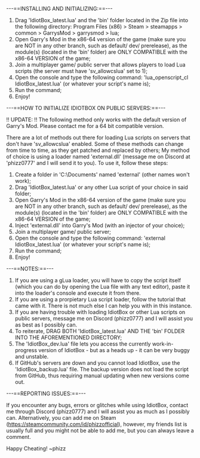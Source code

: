 ---==INSTALLING AND INITIALIZING:==---

1. Drag 'IdiotBox_latest.lua' and the 'bin' folder located in the Zip file into the following directory: Program Files (x86) > Steam > steamapps > common > GarrysMod > garrysmod > lua;
2. Open Garry's Mod in the x86-64 version of the game (make sure you are NOT in any other branch, such as default/ dev/ prerelease), as the module(s) (located in the 'bin' folder) are ONLY COMPATIBLE with the x86-64 VERSION of the game;
3. Join a multiplayer game/ public server that allows players to load Lua scripts (the server must have 'sv_allowcslua' set to 1);
4. Open the console and type the following command: 'lua_openscript_cl IdiotBox_latest.lua' (or whatever your script's name is);
5. Run the command;
6. Enjoy!

---==HOW TO INITIALIZE IDIOTBOX ON PUBLIC SERVERS:==---

!! UPDATE: !! The following method only works with the default version of Garry's Mod. Please contact me for a 64 bit compatible version.

There are a lot of methods out there for loading Lua scripts on servers that don't have 'sv_allowcslua' enabled. Some of these methods can change from time to time, as they get patched and replaced by others;
My method of choice is using a loader named 'external.dll' (message me on Discord at 'phizz0777' and I will send it to you). To use it, follow these steps:

1. Create a folder in 'C:\Documents' named 'external' (other names won't work); 
2. Drag 'IdiotBox_latest.lua' or any other Lua script of your choice in said folder;
3. Open Garry's Mod in the x86-64 version of the game (make sure you are NOT in any other branch, such as default/ dev/ prerelease), as the module(s) (located in the 'bin' folder) are ONLY COMPATIBLE with the x86-64 VERSION of the game;
4. Inject 'external.dll' into Garry's Mod (with an injector of your choice);
5. Join a multiplayer game/ public server;
6. Open the console and type the following command: 'external IdiotBox_latest.lua' (or whatever your script's name is);
7. Run the command;
8. Enjoy!

---==NOTES:==---

1. If you are using a gLua loader, you will have to copy the script itself (which you can do by opening the Lua file with any text editor), paste it into the loader's console and execute it from there.
2. If you are using a prorpietary Lua script loader, follow the tutorial that came with it. There is not much else I can help you with in this instance.
3. If you are having trouble with loading IdiotBox or other Lua scripts on public servers, message me on Discord (phizz0777) and I will assist you as best as I possibly can.
4. To reiterate, DRAG BOTH 'IdiotBox_latest.lua' AND THE 'bin' FOLDER INTO THE AFOREMENTIONED DIRECTORY;
5. The 'IdiotBox_dev.lua' file lets you access the currently work-in-progress version of IdiotBox - but as a heads up - it can be very buggy and unstable.
6. If GitHub's servers are down and you cannot load IdiotBox, use the 'IdiotBox_backup.lua' file. The backup version does not load the script from GitHub, thus requiring manual updating when new versions come out.

---==REPORTING ISSUES:==---

If you encounter any bugs, errors or glitches while using IdiotBox, contact me through Discord (phizz0777) and I will assist you as much as I possibly can. Alternatively, you can add me on Steam (https://steamcommunity.com/id/phizzofficial), however, my friends list is usually full and you might not be able to add me, but you can always leave a comment.

Happy Cheating! 
   ~phizz
